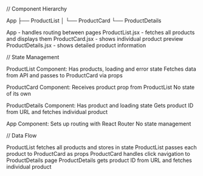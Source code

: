 // Component Hierarchy

App
├── ProductList
│   └── ProductCard
└── ProductDetails

App - handles routing between pages
ProductList.jsx - fetches all products and displays them
ProductCard.jsx - shows individual product preview 
ProductDetails.jsx - shows detailed product information

// State Management

ProductList Component:
Has products, loading and error state
Fetches data from API and passes to ProductCard via props

ProductCard Component:
Receives product prop from ProductList
No state of its own

ProductDetails Component:
Has product and loading state
Gets product ID from URL and fetches individual product

App Component:
Sets up routing with React Router
No state management

// Data Flow

ProductList fetches all products and stores in state
ProductList passes each product to ProductCard as props
ProductCard handles click navigation to ProductDetails page
ProductDetails gets product ID from URL and fetches individual product 

